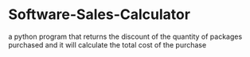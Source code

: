 # Software-Sales-Calculator
a python program that returns the discount of the quantity of packages purchased and it will calculate the total cost of the purchase
